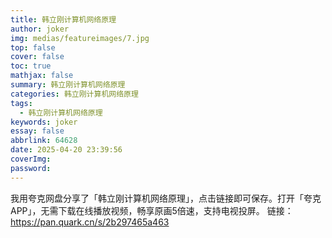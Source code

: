 ```yaml
---
title: 韩立刚计算机网络原理
author: joker
img: medias/featureimages/7.jpg
top: false
cover: false
toc: true
mathjax: false
summary: 韩立刚计算机网络原理
categories: 韩立刚计算机网络原理
tags:
  - 韩立刚计算机网络原理
keywords: joker
essay: false
abbrlink: 64628
date: 2025-04-20 23:39:56
coverImg:
password:
---
```


我用夸克网盘分享了「韩立刚计算机网络原理」，点击链接即可保存。打开「夸克APP」，无需下载在线播放视频，畅享原画5倍速，支持电视投屏。
链接：https://pan.quark.cn/s/2b297465a463
